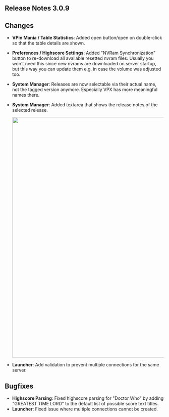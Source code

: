 ## Release Notes 3.0.9

## Changes

- **VPin Mania / Table Statistics**: Added open button/open on double-click so that the table details are shown.
- **Preferences / Highscore Settings**: Added "NVRam Synchronization" button to re-download all available resetted nvram files. Usually you won't need this since new nvrams are downloaded on server startup, but this way you can update them e.g. in case the volume was adjusted too.
- **System Manager**: Releases are now selectable via their actual name, not the tagged version anymore. Especially VPX has more meaningful names there.
- **System Manager**: Added textarea that shows the release notes of the selected release.
    
  <img src="https://raw.githubusercontent.com/syd711/vpin-studio/main/documentation/components/installer.png" width="760" />
- **Launcher**: Add validation to prevent multiple connections for the same server.


## Bugfixes

- **Highscore Parsing**: Fixed highscore parsing for "Doctor Who" by adding "GREATEST TIME LORD" to the default list of possible score text titles.
- **Launcher**: Fixed issue where multiple connections cannot be created.
